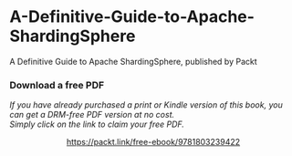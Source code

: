 # A-Definitive-Guide-to-Apache-ShardingSphere
A Definitive Guide to Apache ShardingSphere, published by Packt
### Download a free PDF

 <i>If you have already purchased a print or Kindle version of this book, you can get a DRM-free PDF version at no cost.<br>Simply click on the link to claim your free PDF.</i>
<p align="center"> <a href="https://packt.link/free-ebook/9781803239422">https://packt.link/free-ebook/9781803239422 </a> </p>